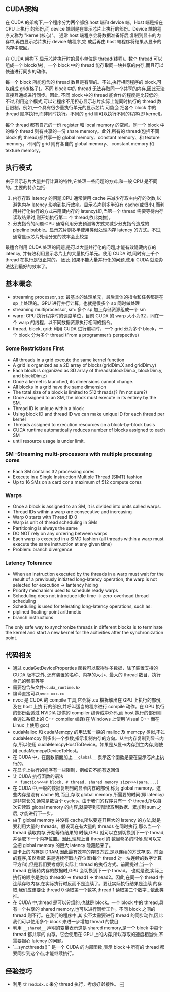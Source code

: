 ## CUDA架构

在 CUDA 的架构下,一个程序分为两个部份:host 端和 device 端。Host 端是指在 CPU 上执行 的部份,而 device 端则是在显示芯片上执行的部份。Device 端的程序又称为 "kernel(核心)"。 通常 host 端程序会将数据准备好后,复制到显卡的内存中,再由显示芯片执行 device 端程序,完 成后再由 host 端程序将结果从显卡的内存中取回。

在 CUDA 架构下,显示芯片执行时的最小单位是 thread(线程)。数个 thread 可以组成一个 block(块)。一个 block 中的 thread 能存取同一块共享的内存,而且可以快速进行同步的动作。

每一个 block 所能包含的 thread 数目是有限的。不过,执行相同程序的 block,可以组成 grid(格子)。不同 block 中的 thread 无法存取同一个共享的内存,因此无法直接互通或进行同步。因此, 不同 block 中的 thread 能合作的程度是比较低的。不过,利用这个模式,可以让程序不用担心显示芯片实际上能同时执行的 thread 数目限制。例如,一个具有很少量执行单元的显示芯片,可能会 把各个 block 中的 thread 顺序执行,而非同时执行。不同的 grid 则可以执行不同的程序(即 kernel)。

每个 thread 都有自己的一份 register 和 local memory 的空间。同一个 block 中的每个 thread 则有共享的一份 share memory。此外,所有的 thread(包括不同 block 的 thread)都共享一份 global memory、constant memory、和 texture memory。不同的 grid 则有各自的 global memory、 constant memory 和 texture memory。

## 执行模式

由于显示芯片大量并行计算的特性,它处理一些问题的方式,和一般 CPU 是不同的。主要的特点包括:

1. 内存存取 latency 的问题:CPU 通常使用 cache 来减少存取主内存的次数,以避免内存 latency 影响到执行效率。显示芯片则多半没有 cache(或很小),而利用并行化执行的方式来隐藏内存的 latency(即,当第一个 thread 需要等待内存读取结果时,则开始执行第二 个 thread,依此类推)。
2. 分支指令的问题:CPU 通常利用分支预测等方式来减少分支指令造成的 pipeline bubble。显示芯片则多半使用类似处理内存 latency 的方式。不过,通常显示芯片处理分支的效率会比较差

最适合利用 CUDA 处理的问题,是可以大量并行化的问题,才能有效隐藏内存的 latency, 并有效利用显示芯片上的大量执行单元。使用 CUDA 时,同时有上千个 thread 在执行是很正常的。 因此,如果不能大量并行化的问题,使用 CUDA 就没办法达到最好的效率了。

## 基本概念

+ streaming processor, sp: 最基本的处理单元，最后具体的指令和任务都是在 sp 上处理的。GPU 进行并行计算，也就是很多个 sp 同时做处理
+ streaming multiprocessor, sm: 多个 sp 加上存储资源组成一个 sm
+ warp: GPU 执行程序时的调度单位，目前 CUDA 的 warp 大小为32，同在一个 warp 的线程，以不同数据资源执行相同的指令。
+ thread, block, grid: 利用 CUDA 进行编程时，一个 grid 分为多个 block，一个 block 分为多个 thread (From a programmer’s perspective)

### Some Restrictions First

+ All threads in a grid execute the same kernel function
+ A grid is organized as a 2D array of blocks(gridDim.X and gridDim.y)
+ Each block is organized as 3D array of threads(blockDim.x, blockDim.y, and blockDim.z)
+ Once a kernel is launched, its dimensions cannot change.
+ All blocks in a grid have the same dimension
+ The total size of a block is limited to 512 threads(? I’m not sure?)
+ Once assigned to an SM, the block must execute in its entirey by the SM.
+ Thread ID is unique within a block
+ Using block ID and thread ID we can make unique ID for each thread per kernel
+ Threads assigned to execution resources on a block-by-block basis
+ CUDA runtime automatically reduces number of blocks assigned to each SM
+ until resource usage is under limit.

### SM -Streaming multi-processors with multiple processing cores

+ Each SM contains 32 processing cores
+ Execute in a Single Instruction Multiple Thread (SIMT) fashion
+ Up to 16 SMs on a card cor a maximum of 512 compute cores

### Warps

+ Once a block is assigned to an SM, it is divided into units called warps.
+ Thread IDs within a warp are consecutive and increasing
+ Warp 0 starts with Thread ID 0
+ Warp is unit of thread scheduling in SMs
+ Partitioning is always the same
+ DO NOT rely on any ordering between warps
+ Each warp is executed in a SIMD fashion (all threads within a warp must execute the same instruction at any given time)
+ Problem: branch divergence

### Latency Tolerance

+ When an instruction executed by the threads in a warp must wait for the result of a previously initiated long-latency operation, the warp is not selected for execution -> lantency hiding
+ Priority mechanism used to schedule ready warps
+ Scheduling does not introduce idle time -> zero-overhead thread scheduling
+ Scheduling is used for telerating long-latency operations, such as:
+ piplined floating-point arithmetic
+ branch instructions

The only safe way to synchronize threads in different blocks is to terminate the kernel and start a new kernel for the acitivities after the synchronization point.

## 代码相关

+ 通过 cudaGetDeviceProperties 函数可以取得许多数据，除了装置支持的 CUDA 版本之外, 还有装置的名称、内存的大小、最大的 thread 数目、执行单元的频率等等
+ 需要包含头文件`<cuda_runtime.h>`
+ 编译直接可以`nvcc xxx.cu`
+ nvcc 是 CUDA 的 compile 工具,它会将 .cu 檔拆解出在 GPU 上执行的部份,及在 host 上执 行的部份,并呼叫适当的程序进行 compile 动作。在 GPU 执行的部份会透过 NVIDIA 提供的 compiler 编译成中介码,而 host 执行的部份则会透过系统上的 C++ compiler 编译(在 Windows 上使用 Visual C++ 而在 Linux 上使用 gcc)
+ cudaMalloc 和 cudaMemcpy 的用法和一般的 malloc 及 memcpy 类似,不过 cudaMemcpy 则多出一个参数,指示复制内存的方向。从主内存复制到显卡内存,所以使用 cudaMemcpyHostToDevice。如果是从显卡内存到主内存,则使用 cudaMemcpyDeviceToHost。
+ 在 CUDA 中，在函数前面加上 `__global__` 表示这个函数是要在显示芯片上执行的。
+ 在显卡上执行的程序有一些限制，例如它不能有返回值
+ 让 CUDA 执行函数的语法
    + `function<<<# block, # thread, shared memory size>>>(para....)`
+ 在 CUDA 中,一般的数据复制到的显卡内存的部份,称为 global memory。这些内存是没有 cache 的,而且,存取 global memory 所需要的时间(即 latency)是非常长的,通常是数百个 cycles。由于我们的程序只有一 个 thread,所以每次它读取 global memory 的内容,就要等到实际读取到数据、累加到 sum 之后, 才能进行下一步。
+ 由于 global memory 并没有 cache,所以要避开巨大的 latency 的方法,就是要利用大量的 threads。假设现在有大量的 threads 在同时执行,那么当一个 thread 读取内存,开始等待结果的 时候,GPU 就可以立刻切换到下一个 thread,并读取下一个内存位置。因此,理想上当 thread 的 数目够多的时候,就可以完全把 global memory 的巨大 latency 隐藏起来了。
+ 显卡上的内存是 DRAM,因此最有效率的存取方式,是以连续的方式存取。前面的程序,虽然看起 来是连续存取内存位置(每个 thread 对一块连续的数字计算平方和),但是我们要考虑到实际上 thread 的执行方式。前面提过,当一个 thread 在等待内存的数据时,GPU 会切换到下一个 thread。 也就是说,实际上执行的顺序是类似 thread0 -> thread1 -> thread2。因此,在同一个 thread 中连续存取内存,在实际执行时反而不是连续了。要让实际执行结果是连续 的存取,我们应该要让 thread 0 读取第一个数字,thread 1 读取第二个数字...依此类推。
+ 在 CUDA 中,thread 是可以分组的,也就是 block。一个 block 中的 thread,具有一个共享的 shared memory,也可以进行同步工作。不同 block 之间的 thread 则不行。在我们的程序中,其 实不太需要进行 thread 的同步动作,因此我们可以使用多个 block 来进一步增加 thread 的数目
+ 利用 `__shared__` 声明的变量表示这是 shared memory,是一个 block 中每个 thread 都共享的 内存。它会使用在 GPU 上的内存,所以存取的速度相当快,不需要担心 latency 的问题。
+ `__syncthreads()`` 是一个 CUDA 的内部函数,表示 block 中所有的 thread 都要同步到这个点,才能继续执行。

## 经验技巧

+ 利用 `threadIdx.x` 来分 thread 执行，考虑好邻接性。
￼
